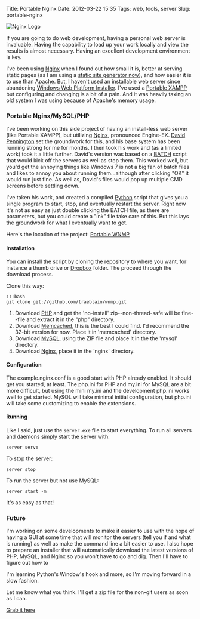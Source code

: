 Title: Portable Nginx
Date: 2012-03-22 15:35
Tags: web, tools, server
Slug: portable-nginx

![Nginx Logo](/static/images/2012/nginx.png "Nginx Logo")

If you are going to do web development, having a personal web server is invaluable. Having the capability to load up your work locally and view the results is almost necessary. Having an excellent development environment is key.

I've been using [Nginx][] when I found out how small it is, better at serving static pages (as I am using a [static site generator now](/2011/a-new-engine/)), and how easier it is to use than [Apache][]. But, I haven't used an installable web server since abandoning [Windows Web Platform Installer][wwpi]. I've used a [Portable XAMPP][xampp] but configuring and changing is a bit of a pain. And it was heavily taxing an old system I was using because of Apache's memory usage. 

### Portable Nginx/MySQL/PHP

I've been working on this side project of having an install-less web server (like Portable XAMPP), but utilizing [Nginx][], pronounced Engine-EX. [David Pennington][dp] set the groundwork for this, and his base system has been running strong for me for months. I then took his work and (as a limited work) took it a little further. David's version was based on a [BATCH][] script that would kick off the servers as well as stop them. This worked well, but you'd get the annoying things like Windows 7 is not a big fan of batch files and likes to annoy you about running them...although after clicking "OK" it would run just fine. As well as, David's files would pop up multiple CMD screens before settling down.

I've taken his work, and created a compiled [Python][] script that gives you a single program to start, stop, and eventually restart the server. Right now it's not as easy as just double clicking the BATCH file, as there are parameters, but you could create a "lnk" file take care of this. But this lays the groundwork for what I eventually want to get.

Here's the location of the project: [Portable WNMP][PWNMP]

#### Installation

You can install the script by cloning the repository to where you want, for instance a thumb drive or [Dropbox][] folder. The proceed through the download process.

Clone this way:

    :::bash
    git clone git://github.com/traeblain/wnmp.git

1. Download [PHP][] and get the 'no-install' zip--non-thread-safe will be fine--file and extract it in the "php" directory.
2. Download [Memcached][], this is the best I could find. I'd recommend the 32-bit version for now. Place it in 'memcached' directory.
3. Download [MySQL][], using the ZIP file and place it in the the 'mysql' directory.
4. Download [Nginx][], place it in the 'nginx' directory.

#### Configuration

The example.nginx.conf is a good start with PHP already enabled. It should get you started, at least. The php.ini for PHP and my.ini for MySQL are a bit more difficult, but using the mini my.ini and the development php.ini works well to get started. MySQL will take minimal initial configuration, but php.ini will take some customizing to enable the extensions.

#### Running

Like I said, just use the `server.exe` file to start everything. To run all servers and daemons simply start the server with:

    server serve

To stop the server:

    server stop

To run the server but not use MySQL:

    server start -m

It's as easy as that!

### Future

I'm working on some developments to make it easier to use with the hope of having a GUI at some time that will monitor the servers (tell you if and what is running) as well as make the command line a bit easier to use.  I also hope to prepare an installer that will automatically download the latest versions of PHP, MySQL, and Nginx so you won't have to go and dig. Then I'll have to figure out how to

I'm learning Python's Window's hook and more, so I'm moving forward in a slow fashion. 

Let me know what you think. I'll get a zip file for the non-git users as soon as I can.

[Grab it here][PWNMP]


[Nginx]: http://nginx.org/
[Apache]: http://httpd.apache.org/
[wwpi]: http://www.microsoft.com/web/downloads/platform.aspx
[xampp]: http://portableapps.com/apps/development/xampp
[dp]: http://code2design.com/
[BATCH]: https://en.wikipedia.org/wiki/Batch_file
[Python]: http://python.org/
[Dropbox]: http://db.tt/0Sx6Fxom
[PHP]: http://windows.php.net/download/
[Memcached]: http://blog.elijaa.org/index.php?post/2010/08/25/Memcached-1.4.5-for-Windows
[MySQL]: http://dev.mysql.com/downloads/mysql/
[PWNMP]: https://github.com/traeblain/wnmp